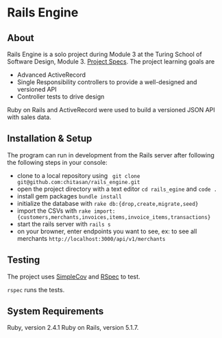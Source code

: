 # Rails Engine

## About

Rails Engine is a solo project during Module 3 at the Turing School of Software Design, Module 3. <a href="http://backend.turing.io/module3/projects/rails_engine">Project Specs</a>. The project learning goals are 

- Advanced ActiveRecord
- Single Responsibility controllers to provide a well-designed and versioned API
- Controller tests to drive design

Ruby on Rails and ActiveRecord were used to build a versioned JSON API with sales data. 

## Installation & Setup 

The program can run in development from the Rails server after following the following steps in your console:

* clone to a local repository using ` git clone git@github.com:chitasan/rails_engine.git`
* open the project directory with a text editor `cd rails_egine` and `code .` 
* install gem packages `bundle install`
* initialize the database with `rake db:{drop,create,migrate,seed}`
* import the CSVs with `rake import:{customers,merchants,invoices,items,invoice_items,transactions}`
* start the rails server with `rails s`
* on your browner, enter endpoints you want to see, ex: to see all merchants `http://localhost:3000/api/v1/merchants`

## Testing

The project uses <a href="https://github.com/colszowka/simplecov"> SimpleCov</a> and <a href="https://github.com/rspec/rspec"> RSpec</a> to test. 

`rspec` runs the tests.

## System Requirements

Ruby, version 2.4.1
Ruby on Rails, version 5.1.7.  

